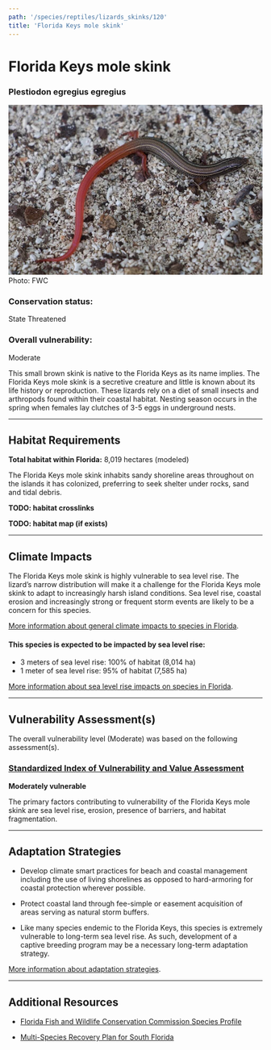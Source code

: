 ```yaml
---
path: '/species/reptiles/lizards_skinks/120'
title: 'Florida Keys mole skink'
---
```


# Florida Keys mole skink

### Plestiodon egregius egregius

<div id="TopSection">

<div class="header-photo"><img src="120.jpg" alt="Photo for Florida Keys mole skink"/>
<figcaption>Photo: FWC</figcaption></div>

<div>

### Conservation status:

State Threatened

### Overall vulnerability:

Moderate

</div>
</div>

This small brown skink is native to the Florida Keys as its name implies.  The Florida Keys mole skink is a secretive creature and little is known about its life history or reproduction.  These lizards rely on a diet of small insects and arthropods found within their coastal habitat.  Nesting season occurs in the spring when females lay clutches of 3-5 eggs in underground nests.

<hr />

## Habitat Requirements

**Total habitat within Florida:** 8,019 hectares (modeled)

The Florida Keys mole skink inhabits sandy shoreline areas throughout on the islands it has colonized, preferring to seek shelter under rocks, sand and tidal debris.

**TODO: habitat crosslinks**

**TODO: habitat map (if exists)**

<hr />

## Climate Impacts

The Florida Keys mole skink is highly vulnerable to sea level rise.  The lizard’s narrow distribution will make it a challenge for the Florida Keys mole skink to adapt to increasingly harsh island conditions.  Sea level rise, coastal erosion and increasingly strong or frequent storm events are likely to be a concern for this species.

[More information about general climate impacts to species in Florida](/impacts/species).


#### This species is expected to be impacted by sea level rise:

- 3 meters of sea level rise: 100% of habitat (8,014 ha)
- 1 meter of sea level rise: 95% of habitat (7,585 ha)

[More information about sea level rise impacts on species in Florida](/impacts/species/slr).
    

<hr />

## Vulnerability Assessment(s)

The overall vulnerability level (Moderate) was based on the following assessment(s).
#### 
<div class="vulnerability-header">
<h3><a href="/impacts/vulnerability/sivva/species">Standardized Index of Vulnerability and Value Assessment</a></h3>
<b class="moderate">Moderately vulnerable</b>
</div> 

The primary factors contributing to vulnerability of the Florida Keys mole skink are sea level rise, erosion, presence of barriers, and habitat fragmentation.


<hr />

## Adaptation Strategies

- Develop climate smart practices for beach and coastal management including the use of living shorelines as opposed to hard-armoring for coastal protection wherever possible.

- Protect coastal land through fee-simple or easement acquisition of areas serving as natural storm buffers.

- Like many species endemic to the Florida Keys, this species is extremely vulnerable to long-term sea level rise. As such, development of a captive breeding program may be a necessary long-term adaptation strategy.

[More information about adaptation strategies](/strategies).

<hr />


## Additional Resources

- [Florida Fish and Wildlife Conservation Commission Species Profile](https://myfwc.com/wildlifehabitats/profiles/reptiles/florida-keys-mole-skink/)

- [Multi-Species Recovery Plan for South Florida](https://ecos.fws.gov/docs/recovery_plan/sfl_msrp/SFL_MSRP_Species.pdf)
